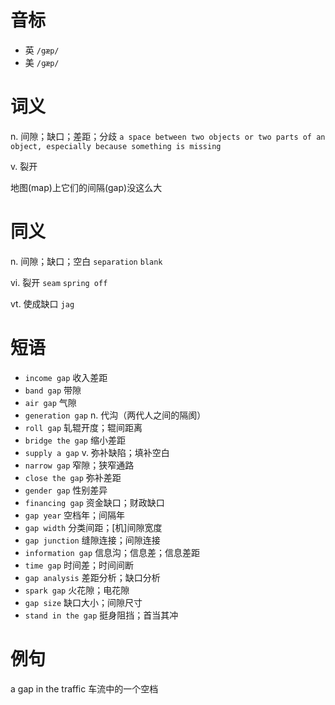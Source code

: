 # 音标

- 英 `/gæp/`
- 美 `/ɡæp/`

# 词义

n. 间隙；缺口；差距；分歧
`a space between two objects or two parts of an object, especially because something is missing`

v. 裂开




地图(map)上它们的间隔(gap)没这么大

# 同义

n. 间隙；缺口；空白
`separation` `blank`

vi. 裂开
`seam` `spring off`

vt. 使成缺口
`jag`

# 短语

- `income gap` 收入差距
- `band gap` 带隙
- `air gap` 气隙
- `generation gap` n. 代沟（两代人之间的隔阂）
- `roll gap` 轧辊开度；辊间距离
- `bridge the gap` 缩小差距
- `supply a gap` v. 弥补缺陷；填补空白
- `narrow gap` 窄隙；狭窄通路
- `close the gap` 弥补差距
- `gender gap` 性别差异
- `financing gap` 资金缺口；财政缺口
- `gap year` 空档年；间隔年
- `gap width` 分类间距；[机]间隙宽度
- `gap junction` 缝隙连接；间隙连接
- `information gap` 信息沟；信息差；信息差距
- `time gap` 时间差；时间间断
- `gap analysis` 差距分析；缺口分析
- `spark gap` 火花隙；电花隙
- `gap size` 缺口大小；间隙尺寸
- `stand in the gap` 挺身阻挡；首当其冲

# 例句

a gap in the traffic
车流中的一个空档


